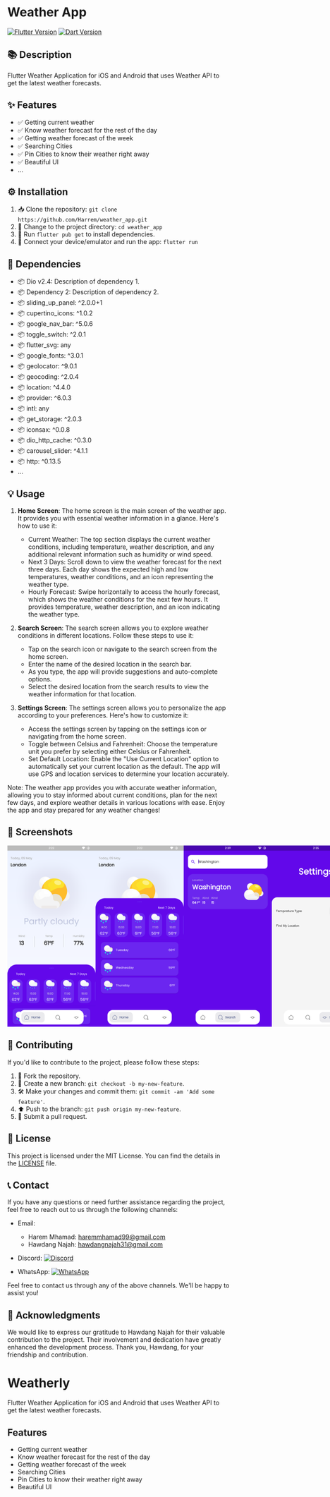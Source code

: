 # Weather App

[![Flutter Version](https://img.shields.io/badge/Flutter-v3.x-blue?logo=flutter)](https://flutter.dev/)
[![Dart Version](https://img.shields.io/badge/Dart-v2.x-blue?logo=dart)](https://dart.dev/)

## 📚 Description

Flutter Weather Application for iOS and Android that uses Weather API to get the latest weather forecasts.

## ✨ Features

- ✅ Getting current weather
- ✅ Know weather forecast for the rest of the day
- ✅ Getting weather forecast of the week
- ✅ Searching Cities
- ✅ Pin Cities to know their weather right away 
- ✅ Beautiful UI
- ...

## ⚙️ Installation

1. 📥 Clone the repository: `git clone https://github.com/Harrem/weather_app.git`
2. 📂 Change to the project directory: `cd weather_app`
3. 🚀 Run `flutter pub get` to install dependencies.
4. 📱 Connect your device/emulator and run the app: `flutter run`

## 🧩 Dependencies

- 📦 Dio v2.4: Description of dependency 1.
- 📦 Dependency 2: Description of dependency 2.
- 📦 sliding_up_panel: ^2.0.0+1
- 📦 cupertino_icons: ^1.0.2
- 📦 google_nav_bar: ^5.0.6
- 📦 toggle_switch: ^2.0.1
- 📦 flutter_svg: any
- 📦 google_fonts: ^3.0.1
- 📦 geolocator: ^9.0.1
- 📦 geocoding: ^2.0.4
- 📦 location: ^4.4.0
- 📦 provider: ^6.0.3
- 📦 intl: any
- 📦 get_storage: ^2.0.3
- 📦 iconsax: ^0.0.8
- 📦 dio_http_cache: ^0.3.0
- 📦 carousel_slider: ^4.1.1
- 📦 http: ^0.13.5
- ...


## 💡 Usage

1. **Home Screen**: The home screen is the main screen of the weather app. It provides you with essential weather information in a glance. Here's how to use it:

   - Current Weather: The top section displays the current weather conditions, including temperature, weather description, and any additional relevant information such as humidity or wind speed.
   - Next 3 Days: Scroll down to view the weather forecast for the next three days. Each day shows the expected high and low temperatures, weather conditions, and an icon representing the weather type.
   - Hourly Forecast: Swipe horizontally to access the hourly forecast, which shows the weather conditions for the next few hours. It provides temperature, weather description, and an icon indicating the weather type.

2. **Search Screen**: The search screen allows you to explore weather conditions in different locations. Follow these steps to use it:

   - Tap on the search icon or navigate to the search screen from the home screen.
   - Enter the name of the desired location in the search bar.
   - As you type, the app will provide suggestions and auto-complete options.
   - Select the desired location from the search results to view the weather information for that location.

3. **Settings Screen**: The settings screen allows you to personalize the app according to your preferences. Here's how to customize it:

   - Access the settings screen by tapping on the settings icon or navigating from the home screen.
   - Toggle between Celsius and Fahrenheit: Choose the temperature unit you prefer by selecting either Celsius or Fahrenheit.
   - Set Default Location: Enable the "Use Current Location" option to automatically set your current location as the default. The app will use GPS and location services to determine your location accurately.

Note: The weather app provides you with accurate weather information, allowing you to stay informed about current conditions, plan for the next few days, and explore weather details in various locations with ease. Enjoy the app and stay prepared for any weather changes!

## 📸 Screenshots

<div style="display:flex; justify-content: space-between;">
  <img src="assets/weatherly_screenshot1.png" alt="Weatherly Screenshot 1" width="200" />
  <img src="assets/weatherly_screenshot2.png" alt="Weatherly Screenshot 2" width="200" />
  <img src="assets/weatherly_screenshot3.png" alt="Weatherly Screenshot 3" width="200" />
 <img src="assets/weatherly_screenshot4.png" alt="Weatherly Screenshot 3" width="200" />
</div>


## 🤝 Contributing

If you'd like to contribute to the project, please follow these steps:

1. 🍴 Fork the repository.
2. 🌿 Create a new branch: `git checkout -b my-new-feature`.
3. 🛠️ Make your changes and commit them: `git commit -am 'Add some feature'`.
4. ⬆️ Push to the branch: `git push origin my-new-feature`.
5. 🔄 Submit a pull request.

## 📄 License

This project is licensed under the MIT License. You can find the details in the [LICENSE](LICENSE) file.

## 📞 Contact

If you have any questions or need further assistance regarding the project, feel free to reach out to us through the following channels:

- Email:
  - Harem Mhamad: [haremmhamad99@gmail.com](mailto:haremmhamad99@gmail.com)
  - Hawdang Najah: [hawdangnajah31@gmail.com](mailto:hawdangnajah31@gmail.com)

- Discord: [![Discord](https://img.shields.io/badge/Discord-Chat-brightgreen?logo=discord)](https://discordapp.com/users/your-discord-id)
- WhatsApp: [![WhatsApp](https://img.shields.io/badge/WhatsApp-Chat-brightgreen?logo=whatsapp)](https://wa.me/your-phone-number)

Feel free to contact us through any of the above channels. We'll be happy to assist you!

## 🌟 Acknowledgments

We would like to express our gratitude to Hawdang Najah for their valuable contribution to the project. Their involvement and dedication have greatly enhanced the development process. Thank you, Hawdang, for your friendship and contribution.


# Weatherly

Flutter Weather Application for iOS and Android that uses Weather API to get the latest weather forecasts.

## Features
  * Getting current weather
  * Know weather forecast for the rest of the day
  * Getting weather forecast of the week
  * Searching Cities
  * Pin Cities to know their weather right away 
  * Beautiful UI

